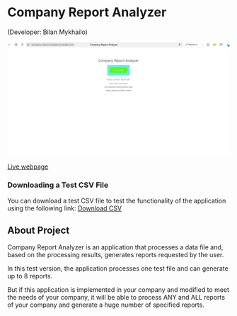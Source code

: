 # Company Report Analyzer
(Developer: Bilan Mykhailo)

![Mockup image](main.jpg)

[Live webpage](https://company-report-analyzer.onrender.com/)

### Downloading a Test CSV File

You can download a test CSV file to test the functionality of the application using the following link: 
[Download CSV](test_data.csv)

## About Project
Company Report Analyzer is an application that processes a data file and, based on the processing results, generates reports requested by the user.

In this test version, the application processes one test file and can generate up to 8 reports.

But if this application is implemented in your company and modified to meet the needs of your company, it will be able to process ANY and ALL reports of your company and generate a huge number of specified reports.